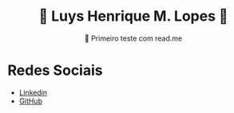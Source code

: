 <h1 align="center">  👑 Luys Henrique M. Lopes 👑  </h1> 

<p align="center">🚀 Primeiro teste com read.me</p>




# Redes Sociais


- [Linkedin](https://www.linkedin.com/in/luys-henrique-95b768208/)
- [GitHub](https://github.com/ltzaels)
